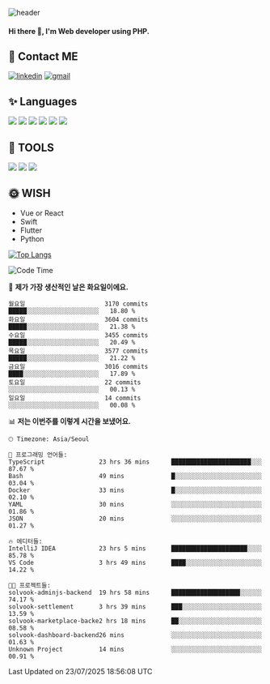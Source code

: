 ![header](https://capsule-render.vercel.app/api?type=waving&color=auto&height=300&section=header&text=Elin&fontSize=90&animation=twinkling)

#### Hi there 👋, I'm <b>Web developer</b> using PHP. ####

<!--
- 🔭 I’m currently working on Uniwill
- 🌱 I’m currently learning Vue or React or Python.
-->

<!---#### I am PHP developer --->

## 💌 Contact ME ###
[<img src='https://img.shields.io/badge/-EunjiKo-%230A66C2?style=flat-square&logo=LinkedIn&logoColor=white' alt='linkedin'>](https://www.linkedin.com/in/https://www.linkedin.com/in/eunji-ko-00a907164//)  [<img src='https://img.shields.io/badge/-einee214%40gmail.com-%23EA4335?style=flat-square&logo=Gmail&logoColor=white' alt='gmail'>](einee214@gmail.com)  


## ✨ Languages
<img src='https://img.shields.io/badge/-PHP-%23777BB4?style=for-the-badge&logo=PHP&logoColor=white'> <img src='https://img.shields.io/badge/-Laravel-%23FF2D20?style=for-the-badge&logo=Laravel&logoColor=white'> <img src='https://img.shields.io/badge/Jquery-%230769AD?style=for-the-badge&logo=Jquery&logoColor=white'> <img src='https://img.shields.io/badge/CSS3-%231572B6?style=for-the-badge&logo=CSS3&logoColor=white'> <img src='https://img.shields.io/badge/Bootstrap-%237952B3?style=for-the-badge&logo=Bootstrap&logoColor=white' > <img src='https://img.shields.io/badge/MySQL-%234479A1?style=for-the-badge&logo=MySQL&logoColor=white' >

## 🌷 TOOLS
<img src='https://img.shields.io/badge/PHPSTORM-%23000000?style=for-the-badge&logo=PhpStorm&logoColor=white' > <img src='https://img.shields.io/badge/GitLab-%23FCA121?style=for-the-badge&logo=GitLab&logoColor=white' > <img src='https://img.shields.io/badge/GitHub-%23181717?style=for-the-badge&logo=GitHub&logoColor=white'>


## 🌞 WISH
- Vue or React
- Swift
- Flutter
- Python


[![Top Langs](https://github-readme-stats.vercel.app/api/top-langs/?username=ein214&layout=compact)](https://github.com/anuraghazra/github-readme-stats)

<!--START_SECTION:waka-->
![Code Time](http://img.shields.io/badge/Code%20Time-4%2C336%20hrs%201%20min-blue)

📅 **제가 가장 생산적인 날은 화요일이에요.** 

```text
월요일                      3170 commits        █████░░░░░░░░░░░░░░░░░░░░   18.80 % 
화요일                      3604 commits        █████░░░░░░░░░░░░░░░░░░░░   21.38 % 
수요일                      3455 commits        █████░░░░░░░░░░░░░░░░░░░░   20.49 % 
목요일                      3577 commits        █████░░░░░░░░░░░░░░░░░░░░   21.22 % 
금요일                      3016 commits        ████░░░░░░░░░░░░░░░░░░░░░   17.89 % 
토요일                      22 commits          ░░░░░░░░░░░░░░░░░░░░░░░░░   00.13 % 
일요일                      14 commits          ░░░░░░░░░░░░░░░░░░░░░░░░░   00.08 % 
```


📊 **저는 이번주를 이렇게 시간을 보냈어요.** 

```text
🕑︎ Timezone: Asia/Seoul

💬 프로그래밍 언어들: 
TypeScript               23 hrs 36 mins      ██████████████████████░░░   87.67 % 
Bash                     49 mins             █░░░░░░░░░░░░░░░░░░░░░░░░   03.04 % 
Docker                   33 mins             █░░░░░░░░░░░░░░░░░░░░░░░░   02.10 % 
YAML                     30 mins             ░░░░░░░░░░░░░░░░░░░░░░░░░   01.86 % 
JSON                     20 mins             ░░░░░░░░░░░░░░░░░░░░░░░░░   01.27 % 

🔥 에디터들: 
IntelliJ IDEA            23 hrs 5 mins       █████████████████████░░░░   85.78 % 
VS Code                  3 hrs 49 mins       ████░░░░░░░░░░░░░░░░░░░░░   14.22 % 

🐱‍💻 프로젝트들: 
solvook-adminjs-backend  19 hrs 58 mins      ███████████████████░░░░░░   74.17 % 
solvook-settlement       3 hrs 39 mins       ███░░░░░░░░░░░░░░░░░░░░░░   13.59 % 
solvook-marketplace-backe2 hrs 18 mins       ██░░░░░░░░░░░░░░░░░░░░░░░   08.58 % 
solvook-dashboard-backend26 mins             ░░░░░░░░░░░░░░░░░░░░░░░░░   01.63 % 
Unknown Project          14 mins             ░░░░░░░░░░░░░░░░░░░░░░░░░   00.91 % 
```


 Last Updated on 23/07/2025 18:56:08 UTC
<!--END_SECTION:waka-->

<!---![GitHub stats](https://github-readme-stats.vercel.app/api?username=ein214&show_icons=true&theme=dracula)  --->



